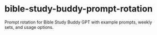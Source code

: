 # bible-study-buddy-prompt-rotation
Prompt rotation for Bible Study Buddy GPT with example prompts, weekly sets, and usage options.
